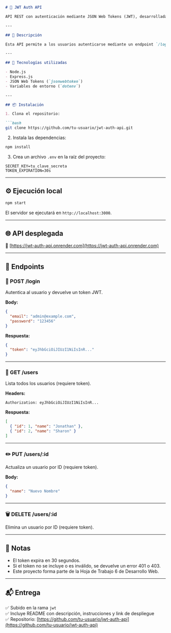 ```markdown
# 🔐 JWT Auth API

API REST con autenticación mediante JSON Web Tokens (JWT), desarrollada con Node.js y Express.js como parte de la Hoja de Trabajo 6.

---

## 📘 Descripción

Esta API permite a los usuarios autenticarse mediante un endpoint `/login`, que genera un token JWT válido por 30 segundos. Los endpoints `/users` están protegidos por un middleware que verifica el token, asegurando que solo usuarios autenticados puedan acceder.

---

## 🚀 Tecnologías utilizadas

- Node.js
- Express.js
- JSON Web Tokens (`jsonwebtoken`)
- Variables de entorno (`dotenv`)

---

## 📦 Instalación

1. Clona el repositorio:

```bash
git clone https://github.com/tu-usuario/jwt-auth-api.git
```

2. Instala las dependencias:

```bash
npm install
```

3. Crea un archivo `.env` en la raíz del proyecto:

```env
SECRET_KEY=tu_clave_secreta
TOKEN_EXPIRATION=30s
```

---

## ⚙️ Ejecución local

```bash
npm start
```

El servidor se ejecutará en `http://localhost:3000`.

---

## 🌐 API desplegada

🔗 [https://jwt-auth-api.onrender.com](https://jwt-auth-api.onrender.com)

---

## 📌 Endpoints

### 🔑 POST /login

Autentica al usuario y devuelve un token JWT.

**Body:**

```json
{
  "email": "admin@example.com",
  "password": "123456"
}
```

**Respuesta:**

```json
{
  "token": "eyJhbGciOiJIUzI1NiIsInR..."
}
```

---

### 👥 GET /users

Lista todos los usuarios (requiere token).

**Headers:**

```http
Authorization: eyJhbGciOiJIUzI1NiIsInR...
```

**Respuesta:**

```json
[
  { "id": 1, "name": "Jonathan" },
  { "id": 2, "name": "Sharon" }
]
```

---

### ✏️ PUT /users/:id

Actualiza un usuario por ID (requiere token).

**Body:**

```json
{
  "name": "Nuevo Nombre"
}
```

---

### 🗑️ DELETE /users/:id

Elimina un usuario por ID (requiere token).

---

## 📄 Notas

- El token expira en 30 segundos.
- Si el token no se incluye o es inválido, se devuelve un error 401 o 403.
- Este proyecto forma parte de la Hoja de Trabajo 6 de Desarrollo Web.

---

## 📬 Entrega

✅ Subido en la rama `jwt`  
✅ Incluye README con descripción, instrucciones y link de despliegue  
✅ Repositorio: [https://github.com/tu-usuario/jwt-auth-api](https://github.com/tu-usuario/jwt-auth-api)

